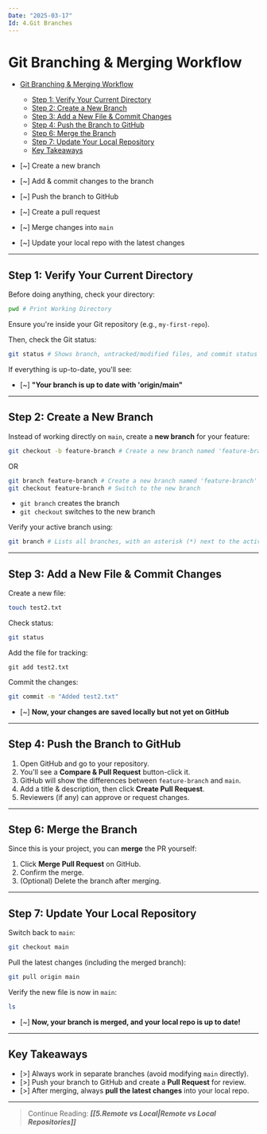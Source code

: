 ```yaml
---
Date: "2025-03-17"
Id: 4.Git Branches
---
```


# Git Branching & Merging Workflow

<!--toc:start-->

- [Git Branching & Merging Workflow](#git-branching-merging-workflow)

  - [Step 1: Verify Your Current Directory](#step-1-verify-your-current-directory)
  - [Step 2: Create a New Branch](#step-2-create-a-new-branch)
  - [Step 3: Add a New File & Commit Changes](#step-3-add-a-new-file-commit-changes)
  - [Step 4: Push the Branch to GitHub](#step-4-push-the-branch-to-github)
  - [Step 6: Merge the Branch](#step-6-merge-the-branch)
  - [Step 7: Update Your Local Repository](#step-7-update-your-local-repository)
  - [Key Takeaways](#key-takeaways)
  <!--toc:end-->

- [~] Create a new branch
- [~] Add & commit changes to the branch
- [~] Push the branch to GitHub
- [~] Create a pull request
- [~] Merge changes into `main`
- [~] Update your local repo with the latest changes

---

## Step 1: Verify Your Current Directory

Before doing anything, check your directory:

```bash
pwd # Print Working Directory
```

Ensure you're inside your Git repository (e.g., `my-first-repo`).

Then, check the Git status:

```bash
git status # Shows branch, untracked/modified files, and commit status
```

If everything is up-to-date, you'll see:

- [~] **"Your branch is up to date with 'origin/main"**

---

## Step 2: Create a New Branch

Instead of working directly on `main`, create a **new branch** for your feature:

```bash
git checkout -b feature-branch # Create a new branch named 'feature-branch'
```

OR

```bash
git branch feature-branch # Create a new branch named 'feature-branch'
git checkout feature-branch # Switch to the new branch
```

- `git branch` creates the branch
- `git checkout` switches to the new branch

Verify your active branch using:

```bash
git branch # Lists all branches, with an asterisk (*) next to the active branch
```

---

## Step 3: Add a New File & Commit Changes

Create a new file:

```bash
touch test2.txt
```

Check status:

```bash
git status
```

Add the file for tracking:

```basyh
git add test2.txt
```

Commit the changes:

```bash
git commit -m "Added test2.txt"
```

- [~] **Now, your changes are saved locally but not yet on GitHub**

---

## Step 4: Push the Branch to GitHub

1. Open GitHub and go to your repository.
2. You'll see a **Compare & Pull Request** button-click it.
3. GitHub will show the differences between `feature-branch` and `main`.
4. Add a title & description, then click **Create Pull Request**.
5. Reviewers (if any) can approve or request changes.

---

## Step 6: Merge the Branch

Since this is your project, you can **merge** the PR yourself:

1. Click **Merge Pull Request** on GitHub.
2. Confirm the merge.
3. (Optional) Delete the branch after merging.

---

## Step 7: Update Your Local Repository

Switch back to `main`:

```bash
git checkout main
```

Pull the latest changes (including the merged branch):

```bash
git pull origin main
```

Verify the new file is now in `main`:

```bash
ls
```

- [~] **Now, your branch is merged, and your local repo is up to date!**

---

## Key Takeaways

- [>] Always work in separate branches (avoid modifying `main` directly).
- [>] Push your branch to GitHub and create a **Pull Request** for review.
- [>] After merging, always **pull the latest changes** into your local repo.

---

> Continue Reading: **_[[5.Remote vs Local|Remote vs Local Repositories]]_**
